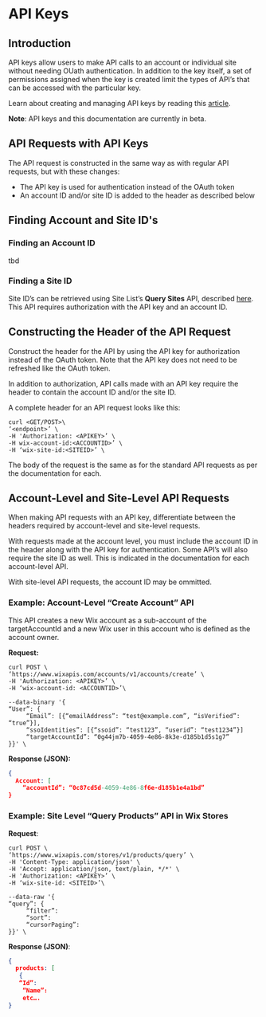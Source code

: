 # API Keys

## Introduction

API keys allow users to make API calls to an account or individual site without needing OUath authentication. In addition to the key itself, a set of permissions assigned when the key is created limit the types of API’s that can be accessed with the particular key.

Learn about creating and managing API keys by reading this [article](https://support.wix.com/en/article/about-wix-api-keys).

**Note**: API keys and this documentation are currently in beta.

## API Requests with API Keys

The API request is constructed in the same way as with regular API requests, but with these changes:
- The API key is used for authentication instead of the OAuth token
- An account ID and/or site ID is added to the header as described below

## Finding Account and Site ID's

### Finding an Account ID

tbd

### Finding a Site ID

Site ID’s can be retrieved using Site List’s **Query Sites** API, described [here](https://bo.wix.com/wix-docs/rest/site-list/site-list/query-sites). This API requires authorization with the API key and an account ID.

## Constructing the Header of the API Request

Construct the header for the API by using the API key for authorization instead of the OAuth token. Note that the API key does not need to be refreshed like the OAuth token.

In addition to authorization, API calls made with an API key require the header to contain the account ID and/or the site ID. 

A complete header for an API request looks like this:

```
curl <GET/POST>\
‘<endpoint>’ \
-H 'Authorization: <APIKEY>’ \
-H wix-account-id:<ACCOUNTID>’ \
-H ‘wix-site-id:<SITEID>’ \
```

The body of the request is the same as for the standard API requests as per the documentation for each.

## Account-Level and Site-Level API Requests

When making API requests with an API key, differentiate between the headers required by account-level and site-level requests.

With requests made at the account level, you must include the account ID in the header along with the API key for authentication. Some API’s will also require the site ID as well. This is indicated in the documentation for each account-level API.

With site-level API requests, the account ID may be ommitted.

### Example: Account-Level “Create Account” API

This API creates a new Wix account as a sub-account of the targetAccountId and a new Wix user in this account who is defined as the account owner.

**Request:**

```
curl POST \
‘https://www.wixapis.com/accounts/v1/accounts/create’ \
-H 'Authorization: <APIKEY>’ \
-H ‘wix-account-id: <ACCOUNTID>’\

--data-binary '{
“User”: {
     “Email”: [{“emailAddress”: “test@example.com”, “isVerified”: “true”}],
     “ssoIdentities”: [{“ssoid”: “test123”, “userid”: “test1234”}]
     “targetAccountId”: “0g44jm7b-4059-4e86-8k3e-d185b1d5s1g7”
}}' \
```

**Response (JSON):**

```json
{
  Account: [
    “accountId”: “0c87cd5d-4059-4e86-8f6e-d185b1e4a1bd”
}
```

### Example: Site Level “Query Products” API in Wix Stores

**Request**:

```
curl POST \
‘https://www.wixapis.com/stores/v1/products/query’ \
-H 'Content-Type: application/json' \
-H 'Accept: application/json, text/plain, */*' \
-H 'Authorization: <APIKEY>’ \
-H ‘wix-site-id: <SITEID>’\

--data-raw '{
“query”: {
     “filter”:
     “sort”: 
     “cursorPaging”:
}}' \
```

**Response (JSON)**:

```json
{
  products: [
   {
   “Id”:
    “Name”:
    etc….
}
```
